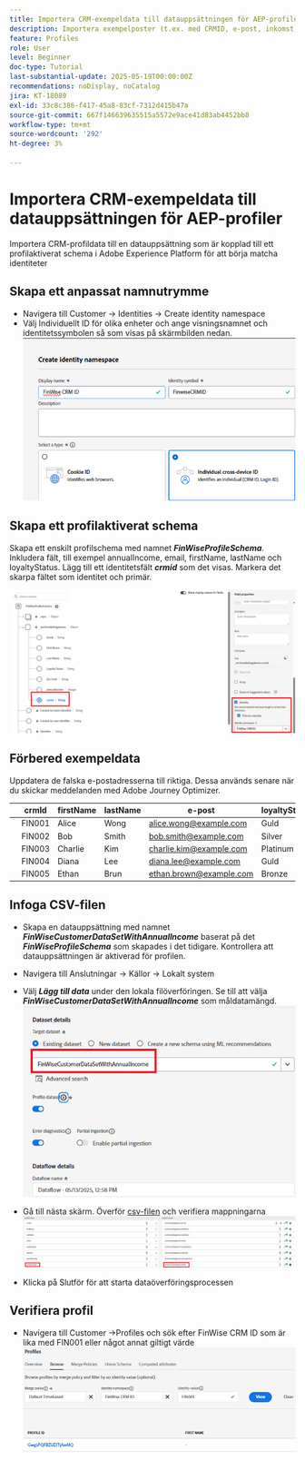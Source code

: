 ```yaml
---
title: Importera CRM-exempeldata till datauppsättningen för AEP-profiler
description: Importera exempelposter (t.ex. med CRMID, e-post, inkomst, postnummer) för att validera om AEP kan sammanfoga dessa profiler med anonyma webbesökare baserat på delade identifierare som ECID.
feature: Profiles
role: User
level: Beginner
doc-type: Tutorial
last-substantial-update: 2025-05-19T00:00:00Z
recommendations: noDisplay, noCatalog
jira: KT-18089
exl-id: 33c8c386-f417-45a8-83cf-7312d415b47a
source-git-commit: 667f146639635515a5572e9ace41d83ab4452bb8
workflow-type: tm+mt
source-wordcount: '292'
ht-degree: 3%

---
```


# Importera CRM-exempeldata till datauppsättningen för AEP-profiler

Importera CRM-profildata till en datauppsättning som är kopplad till ett profilaktiverat schema i Adobe Experience Platform för att börja matcha identiteter

## Skapa ett anpassat namnutrymme

* Navigera till Customer -> Identities -> Create identity namespace
* Välj Individuellt ID för olika enheter och ange visningsnamnet och identitetssymbolen så som visas på skärmbilden nedan.
  ![custom-namespace](assets/custom-namespace.png)

## Skapa ett profilaktiverat schema

Skapa ett enskilt profilschema med namnet **_FinWiseProfileSchema_**. Inkludera fält, till exempel annualIncome, email, firstName, lastName och loyaltyStatus.
Lägg till ett identitetsfält **_crmid_** som det visas. Markera det skarpa fältet som identitet och primär.


![profile-schema](assets/finwise-profile-schema.png)

## Förbered exempeldata

Uppdatera de falska e-postadresserna till riktiga. Dessa används senare när du skickar meddelanden med Adobe Journey Optimizer.

|   | crmId | firstName | lastName | e-post | loyaltyStatus | zipCode | annualIncome |
|---|--------|-----------|----------|-------------------------|---------------|---------|--------------|
|   | FIN001 | Alice | Wong | alice.wong@example.com | Guld | 92128 | 120000 |
|   | FIN002 | Bob | Smith | bob.smith@example.com | Silver | 92126 | 85000 |
|   | FIN003 | Charlie | Kim | charlie.kim@example.com | Platinum | 60614 | 175000 |
|   | FIN004 | Diana | Lee | diana.lee@example.com | Guld | 30303 | 98000 |
|   | FIN005 | Ethan | Brun | ethan.brown@example.com | Bronze | 75201 | 60000 |

## Infoga CSV-filen

* Skapa en datauppsättning med namnet **_FinWiseCustomerDataSetWithAnnualIncome_** baserat på det **_FinWiseProfileSchema_** som skapades i det tidigare. Kontrollera att datauppsättningen är aktiverad för profilen.

* Navigera till Anslutningar -> Källor -> Lokalt system
* Välj **_Lägg till data_** under den lokala filöverföringen. Se till att välja _**FinWiseCustomerDataSetWithAnnualIncome**_ som måldatamängd.
  ![ingest-csv](assets/ingest-csv-into-dataset.png)
* Gå till nästa skärm. Överför [csv-filen](assets/finwise_profiles.csv) och verifiera mappningarna
  ![mappningar](assets/mappings.png)

* Klicka på Slutför för att starta dataöverföringsprocessen

## Verifiera profil

* Navigera till Customer ->Profiles och sök efter FinWise CRM ID som är lika med FIN001 eller något annat giltigt värde
  ![verify-profile](assets/verify-profiles.png)
